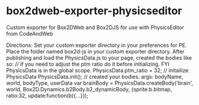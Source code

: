 # box2dweb-exporter-physicseditor
Custom exporter for Box2DWeb and Box2DJS for use with PhysicsEditor from CodeAndWeb

Directions:
Set your custom exporter directory in your preferences for PE.
Place the folder named box2d-js in your custom exporter directory.
After publishing and load the PhysicsData.js to your page, created the bodies like so:
// if you need to adjust the ptm ratio do it before initializing. FYI PhysicsData is in the global scope.
PhysicsData.ptm_ratio = 32;
// initailize PhysicsData
PhysicsData.init();
// created your bodies. args: bodyName, world, bodyType, userData
var brainBody = PhysicsData.createBody('brain', world, Box2D.Dynamics.b2Body.b2_dynamicBody, {sprite:b.bitmap, ratio:32, update:function(b){...}});

